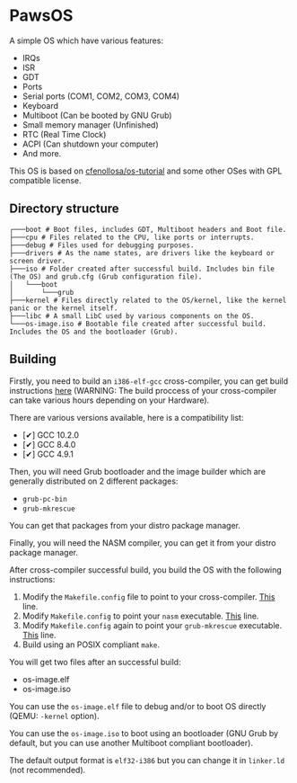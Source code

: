 # PawsOS
A simple OS which have various features:
-   IRQs
-   ISR
-   GDT
-   Ports
-   Serial ports (COM1, COM2, COM3, COM4)
-   Keyboard
-   Multiboot (Can be booted by GNU Grub)
-   Small memory manager (Unfinished)
-   RTC (Real Time Clock)
-   ACPI (Can shutdown your computer)
-   And more.

This OS is based on [cfenollosa/os-tutorial](https://github.com/cfenollosa/os-tutorial) and some other OSes with GPL compatible license.

## Directory structure
```lang-none
┌───boot # Boot files, includes GDT, Multiboot headers and Boot file.
├───cpu # Files related to the CPU, like ports or interrupts.
├───debug # Files used for debugging purposes.
├───drivers # As the name states, are drivers like the keyboard or screen driver.
├───iso # Folder created after successful build. Includes bin file (The OS) and grub.cfg (Grub configuration file).
│   └───boot
│       └───grub
├───kernel # Files directly related to the OS/kernel, like the kernel panic or the kernel itself.
├───libc # A small LibC used by various components on the OS.
└───os-image.iso # Bootable file created after successful build. Includes the OS and the bootloader (Grub).
```

## Building
Firstly, you need to build an `i386-elf-gcc` cross-compiler, you can get build instructions [here](https://wiki.osdev.org/GCC_Cross-Compiler) (WARNING: The build proccess of your cross-compiler can take various hours depending on your Hardware).

There are various versions available, here is a compatibility list:
-   \[✔\] GCC 10.2.0
-   \[✔\] GCC 8.4.0
-   \[✔\] GCC 4.9.1

Then, you will need Grub bootloader and the image builder which are generally distributed on 2 different packages:
-   `grub-pc-bin`
-   `grub-mkrescue`

You can get that packages from your distro package manager.

Finally, you will need the NASM compiler, you can get it from your distro package manager.

After cross-compiler successful build, you build the OS with the following instructions:

1.  Modify the `Makefile.config` file to point to your cross-compiler. [This](https://github.com/Sebastian-byte/osdev/blob/main/Makefile.config#L6) line.
2.  Modify `Makefile.config` to point your `nasm` executable. [This](https://github.com/Sebastian-byte/osdev/blob/main/Makefile.config#L9) line.
3.  Modify `Makefile.config` again to point your `grub-mkrescue` executable. [This](https://github.com/Sebastian-byte/osdev/blob/main/Makefile.config#L12) line.
4.  Build using an POSIX compliant `make`.

You will get two files after an successful build:
-   os-image.elf
-   os-image.iso

You can use the `os-image.elf` file to debug and/or to boot OS directly (QEMU: `-kernel` option).

You can use the `os-image.iso` to boot using an bootloader (GNU Grub by default, but you can use another Multiboot compliant bootloader).

The default output format is `elf32-i386` but you can change it in `linker.ld` (not recommended).
